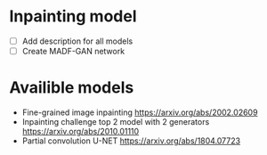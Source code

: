# Inpainting model 

- [ ] Add description for all models
- [ ] Create MADF-GAN network

# Availible models
* Fine-grained image inpainting https://arxiv.org/abs/2002.02609
* Inpainting challenge top 2 model with 2 generators https://arxiv.org/abs/2010.01110
* Partial convolution U-NET https://arxiv.org/abs/1804.07723

